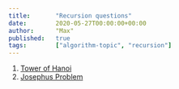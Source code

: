 ```yaml
---
title:       "Recursion questions"
date:        2020-05-27T00:00:00+00:00
author:      "Max"
published:   true
tags:        ["algorithm-topic", "recursion"]
---
```


1. [Tower of Hanoi](~/question/recursion_tower_of_hanoi.md)
2. [Josephus Problem](../../question/recursion_josephus_problem.md)
